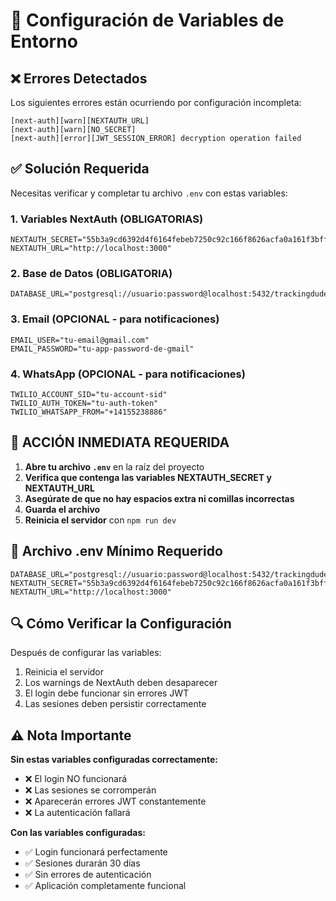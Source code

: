 # 🔧 Configuración de Variables de Entorno

## ❌ Errores Detectados

Los siguientes errores están ocurriendo por configuración incompleta:

```
[next-auth][warn][NEXTAUTH_URL] 
[next-auth][warn][NO_SECRET] 
[next-auth][error][JWT_SESSION_ERROR] decryption operation failed
```

## ✅ Solución Requerida

Necesitas verificar y completar tu archivo `.env` con estas variables:

### 1. **Variables NextAuth (OBLIGATORIAS)**
```env
NEXTAUTH_SECRET="55b3a9cd6392d4f6164febeb7250c92c166f8626acfa0a161f3bffeaab2c7f70"
NEXTAUTH_URL="http://localhost:3000"
```

### 2. **Base de Datos (OBLIGATORIA)**
```env
DATABASE_URL="postgresql://usuario:password@localhost:5432/trackingdude"
```

### 3. **Email (OPCIONAL - para notificaciones)**
```env
EMAIL_USER="tu-email@gmail.com"
EMAIL_PASSWORD="tu-app-password-de-gmail"
```

### 4. **WhatsApp (OPCIONAL - para notificaciones)**
```env
TWILIO_ACCOUNT_SID="tu-account-sid"
TWILIO_AUTH_TOKEN="tu-auth-token"
TWILIO_WHATSAPP_FROM="+14155238886"
```

## 🚨 **ACCIÓN INMEDIATA REQUERIDA**

1. **Abre tu archivo `.env`** en la raíz del proyecto
2. **Verifica que contenga las variables NEXTAUTH_SECRET y NEXTAUTH_URL**
3. **Asegúrate de que no hay espacios extra ni comillas incorrectas**
4. **Guarda el archivo**
5. **Reinicia el servidor** con `npm run dev`

## 📝 **Archivo .env Mínimo Requerido**

```env
DATABASE_URL="postgresql://usuario:password@localhost:5432/trackingdude"
NEXTAUTH_SECRET="55b3a9cd6392d4f6164febeb7250c92c166f8626acfa0a161f3bffeaab2c7f70"
NEXTAUTH_URL="http://localhost:3000"
```

## 🔍 **Cómo Verificar la Configuración**

Después de configurar las variables:

1. Reinicia el servidor
2. Los warnings de NextAuth deben desaparecer
3. El login debe funcionar sin errores JWT
4. Las sesiones deben persistir correctamente

## ⚠️ **Nota Importante**

**Sin estas variables configuradas correctamente:**
- ❌ El login NO funcionará
- ❌ Las sesiones se corromperán
- ❌ Aparecerán errores JWT constantemente
- ❌ La autenticación fallará

**Con las variables configuradas:**
- ✅ Login funcionará perfectamente
- ✅ Sesiones durarán 30 días
- ✅ Sin errores de autenticación
- ✅ Aplicación completamente funcional 